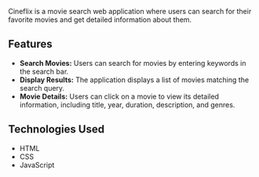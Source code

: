 Cineflix is a movie search web application where users can search for their favorite movies and get detailed information about them.

## Features

- **Search Movies:** Users can search for movies by entering keywords in the search bar.
- **Display Results:** The application displays a list of movies matching the search query.
- **Movie Details:** Users can click on a movie to view its detailed information, including title, year, duration, description, and genres.

## Technologies Used

- HTML
- CSS
- JavaScript
